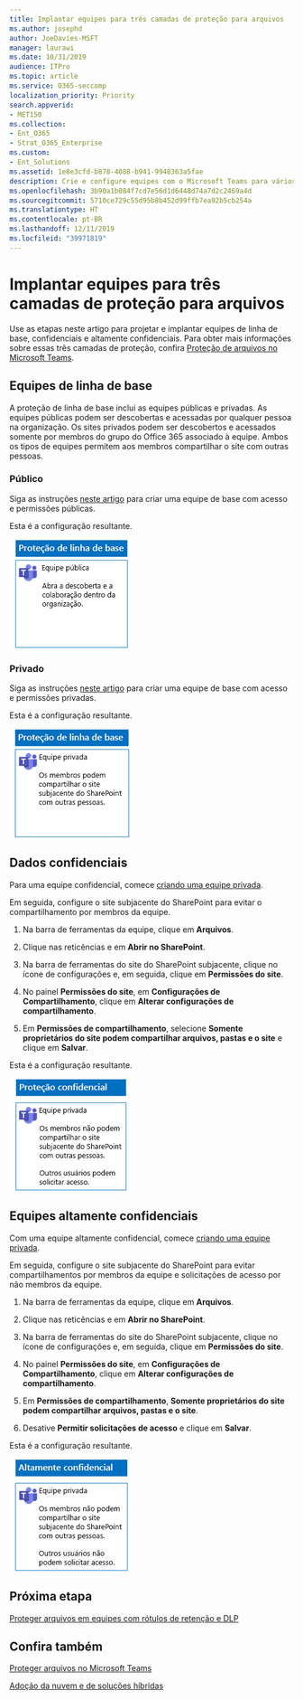 ```yaml
---
title: Implantar equipes para três camadas de proteção para arquivos
ms.author: josephd
author: JoeDavies-MSFT
manager: laurawi
ms.date: 10/31/2019
audience: ITPro
ms.topic: article
ms.service: O365-seccomp
localization_priority: Priority
search.appverid:
- MET150
ms.collection:
- Ent_O365
- Strat_O365_Enterprise
ms.custom:
- Ent_Solutions
ms.assetid: 1e8e3cfd-b878-4088-b941-9940363a5fae
description: Crie e configure equipes com o Microsoft Teams para vários níveis de proteção de informações para arquivos.
ms.openlocfilehash: 3b90a1b084f7cd7e56d1d6448d74a7d2c2469a4d
ms.sourcegitcommit: 5710ce729c55d95b8b452d99ffb7ea92b5cb254a
ms.translationtype: HT
ms.contentlocale: pt-BR
ms.lasthandoff: 12/11/2019
ms.locfileid: "39971819"
---
```

# <a name="deploy-teams-for-three-tiers-of-protection-for-files"></a>Implantar equipes para três camadas de proteção para arquivos

Use as etapas neste artigo para projetar e implantar equipes de linha de base, confidenciais e altamente confidenciais. Para obter mais informações sobre essas três camadas de proteção, confira [Proteção de arquivos no Microsoft Teams](secure-files-in-teams.md).

## <a name="baseline-teams"></a>Equipes de linha de base

A proteção de linha de base inclui as equipes públicas e privadas. As equipes públicas podem ser descobertas e acessadas por qualquer pessoa na organização. Os sites privados podem ser descobertos e acessados somente por membros do grupo do Office 365 associado à equipe. Ambos os tipos de equipes permitem aos membros compartilhar o site com outras pessoas.

### <a name="public"></a>Público

Siga as instruções [neste artigo](https://support.office.com/article/174adf5f-846b-4780-b765-de1a0a737e2b) para criar uma equipe de base com acesso e permissões públicas.

Esta é a configuração resultante.

![Proteção de nível de linha de base para uma equipe pública.](../media/baseline-public-team.png)

### <a name="private"></a>Privado

Siga as instruções [neste artigo](https://support.office.com/article/174adf5f-846b-4780-b765-de1a0a737e2b) para criar uma equipe de base com acesso e permissões privadas.

Esta é a configuração resultante.

![Proteção de nível de linha de base para uma equipe privada.](../media/baseline-private-team.png)

## <a name="sensitive-teams"></a>Dados confidenciais

Para uma equipe confidencial, comece [criando uma equipe privada](https://support.office.com/article/174adf5f-846b-4780-b765-de1a0a737e2b).

Em seguida, configure o site subjacente do SharePoint para evitar o compartilhamento por membros da equipe.

1. Na barra de ferramentas da equipe, clique em **Arquivos**.

2. Clique nas reticências e em **Abrir no SharePoint**.

3. Na barra de ferramentas do site do SharePoint subjacente, clique no ícone de configurações e, em seguida, clique em **Permissões do site**.

4. No painel **Permissões do site**, em **Configurações de Compartilhamento**, clique em **Alterar configurações de compartilhamento**.

5. Em **Permissões de compartilhamento**, selecione **Somente proprietários do site podem compartilhar arquivos, pastas e o site** e clique em **Salvar**.

Esta é a configuração resultante.

![Proteção confidencial para uma equipe.](../media/sensitive-team.png)

## <a name="highly-confidential-teams"></a>Equipes altamente confidenciais

Com uma equipe altamente confidencial, comece [criando uma equipe privada](https://support.office.com/article/174adf5f-846b-4780-b765-de1a0a737e2b).

Em seguida, configure o site subjacente do SharePoint para evitar compartilhamentos por membros da equipe e solicitações de acesso por não membros da equipe.

1. Na barra de ferramentas da equipe, clique em **Arquivos**.

2. Clique nas reticências e em **Abrir no SharePoint**.

3. Na barra de ferramentas do site do SharePoint subjacente, clique no ícone de configurações e, em seguida, clique em **Permissões do site**.

4. No painel **Permissões do site**, em **Configurações de Compartilhamento**, clique em **Alterar configurações de compartilhamento**.

5. Em **Permissões de compartilhamento**, **Somente proprietários do site podem compartilhar arquivos, pastas e o site**.

6. Desative **Permitir solicitações de acesso** e clique em **Salvar**.

Esta é a configuração resultante.

![Proteção altamente confidencial para uma equipe.](../media/highly-confidential-team.png)

## <a name="next-step"></a>Próxima etapa

[Proteger arquivos em equipes com rótulos de retenção e DLP](deploy-teams-retention-DLP.md)

## <a name="see-also"></a>Confira também

[Proteger arquivos no Microsoft Teams](secure-files-in-teams.md)

[Adoção da nuvem e de soluções híbridas](https://docs.microsoft.com/office365/enterprise/cloud-adoption-and-hybrid-solutions)
